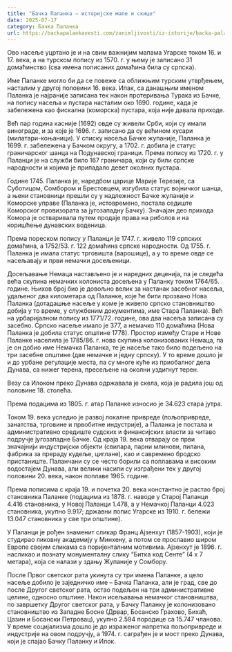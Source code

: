 ```yaml
---
title: "Бачка Паланка – историјске мапе и скице"
date: 2025-07-17
category: Бачка Паланка
url: https://backapalankavesti.com/zanimljivosti/iz-istorije/backa-palanka-istorijske-mape-i-skice21/
---
```


Ово насеље уцртано је и на свим важнијим мапама Угарске током 16. и 17. века, а на турском попису из 1570. г. у њему је записано 31 домаћинство (сва имена пописаних домаћина била су српска).

Име Паланке могло би да се повеже са оближњим турским утврђењем, насталим у другој половини 16. века. Ипак, са данашњим именом Паланка је најраније записана тек након протеривања Турака из Бачке, на попису насеља и пустара насталим око 1690. године, када је забележена као фискална (коморска) пустара, која није давала приходе.

Већ пар година касније (1692) овде су живели Срби, који су имали винограде, и за које је 1696. г. записано да су већином хусари (милатари-коњаници). У списку насеља Бачке жупаније, Паланка је 1699. г. забележена у Бачком округу, а 1702. г. добила је статус граничарског шанца на Подунавској граници. Према попису из 1720. г. у Паланци је на служби било 167 граничара, који су били српске народности и којима је припадало девет околних пустара.

Године 1745. Паланка је, наредбом царице Марије Терезије, са Суботицом, Сомбором и Брестовцем, изгубила статус војничког шанца, а њени становници прешли су у надлежност Бачке жупаније и Коморске управе (Паланка је, истовремено, постала седиште Коморског провизората за југозападну Бачку). Значајан део прихода Комора је остваривала путем продаје права на риболов и на коришћење дунавских воденица.

Према пореском попису у Паланци је 1747. г. живело 119 српских домаћина, а 1752/53. г. 122 домаћина српске народности. Од 1755. г. Паланка је имала статус трговишта (варошице), а у то време овде се насељавају и први немачки досељеници.

Досељавање Немаца настављено је и наредних деценија, па је следећа већа скупина немачких колониста досељена у Паланку током 1764/65. године. Њихов број био је довољно велик за настанак засебног насеља, удаљеног два километара од Паланке, које ће бити прозвано Нова Паланка (дотадашње насеље у коме је живело српско становништво добија у то време, у службеним документима, име Стара Паланка). Већ на урбаријалном попису из 1771/72. године, ова два насеља записана су засебно. Српско насеље имало је 377, а немачко 110 домаћина (Нова Паланка је добила статус општине 1778). Простор између Старе и Нове Паланке населила је 1785/86. г. нова скупина колонизованих Немаца, па је он добио име Немачка Паланка, те је насеље тако било подељено на три засебне општине (две немачке и једну српску). У то време дошло је и до урбане регулације места, па су многе куће из приобалног дела Дунава, са нижег терена, пресељене на околни уздигнут терен.

Везу са Илоком преко Дунава одржавала је скела, која је радила још од половине 18. столећа.

Према подацима из 1805. г. атар Паланке износио је 34.623 стара јутра.

Током 19. века уследио је развој локалне привреде (пољопривреде, занатства, трговине и првобитне индустрије), а Паланка је постала и административно средиште судских и финансијских власти за читаво подручје југозападне Бачке. Од краја 19. века отварају се први значајнији индустријски објекти (свилара, парни млинови, пилана, фабрика за прераду кудеље, циглане), као и савремено бродско пристаниште. Паланчани су се често борили са поплавама и високим водостајем Дунава, али велики насипи су изграђени тек у другој половини 20. века, након поплаве 1965. године.

Према пописима с краја 19. и почетка 20. века константно је растао број становника Паланке (подацима из 1878. г. наводе у Старој Паланци 4.416 становника, у Новој Паланци 1.478, а у Немачкој Паланци 4.023 становника, укупно 9.917; државни попис Угарске из 1910. г. бележи 13.047 становника у све три општине).

У Паланци је рођен знаменит сликар Франц Ајзенхут (1857-1903), који је студирао ликовну академију у Минхену, а потом се прославио широм Европе својим сликама са поријенталним мотивима. Ајзенхут је 1896. г. насликао и познату монументалну слику “Битка код Сенте” (4 x 7 метара), која се налази у здању Жупаније у Сомбору.

После Првог светског рата укинута су три имена Паланке, а цело насеље добило је заједничко име – Бачка Паланка, али је град, све до после Другог светског рата, остао подељен на три административне целине, односно општине. Након исељавања немачког становништва, по завршетку Другог светског рата, у Бачку Паланку је колонизовано становништво из Западне Босне (Дрвар, Босанско Грахово, Бихаћ, Цазин и Босански Петровац), укупно 2.594 породице са 15.747 чланова. У време социјализма дошло је до израженог напретка пољопривреде и индустрије на овом подручју, а 1974. г. саграђен је и мост преко Дунава, који је спајао Бачку Паланку и Илок.
